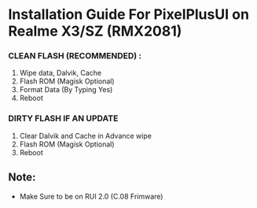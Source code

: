 # Installation Guide For PixelPlusUI on Realme X3/SZ (RMX2081)

### CLEAN FLASH (RECOMMENDED) : 
1. Wipe data, Dalvik, Cache
2. Flash ROM (Magisk Optional)
3. Format Data (By Typing Yes)
4. Reboot

### DIRTY FLASH IF AN UPDATE
1. Clear Dalvik and Cache in Advance wipe
2. Flash ROM (Magisk Optional)
3. Reboot

## Note: 
- Make Sure to be on RUI 2.0 (C.08 Frimware)
